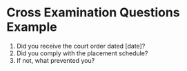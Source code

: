 # Cross Examination Questions Example

1. Did you receive the court order dated [date]?  
2. Did you comply with the placement schedule?  
3. If not, what prevented you?  
